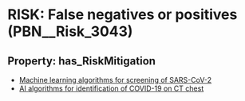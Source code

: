 # RISK: __False negatives or positives__ (PBN__Risk_3043)

## Property: has_RiskMitigation

* [Machine learning algorithms for screening of SARS-CoV-2](PBN__Mitigation_1395)
* [AI algorithms for identification of COVID-19 on CT chest](PBN__Mitigation_1400)

